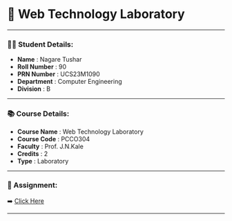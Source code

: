 # 📘 Web Technology Laboratory
---

### 🧑‍🎓 Student Details:

- **Name**          : Nagare Tushar  
- **Roll Number**   : 90  
- **PRN Number**    : UCS23M1090  
- **Department**    : Computer Engineering  
- **Division**      : B  


---


### 📚 Course Details:

- **Course Name**   : Web Technology Laboratory  
- **Course Code**   : PCCO304
- **Faculty**       : Prof. J.N.Kale 
- **Credits**       : 2  
- **Type**          : Laboratory  


---


### 📎 Assignment:

➡️ [Click Here](https://github.com/Tushar-3612/Web_Technology_Lab)

---

